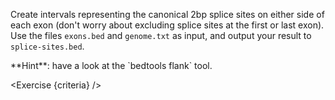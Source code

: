 <script>
// Solution:
//    bedtools flank -l 2 -r 2 -i exons.bed -g genome.txt > splice-sites.bed

import Exercise from "$components/Exercise.svelte";
import Alert from "$components/Alert.svelte";
import Link from "$components/Link.svelte";

let criteria = [
{
	name: "File <code>splice-sites.bed</code> contains a list of splice sites",
	checks: [{
		type: "file",
		path: "splice-sites.bed",
		action: "contents",
		commandExpected: "bedtools flank -l 2 -r 2 -i exons.bed -g genome.txt"
	}]
}
];
</script>

Create intervals representing the canonical 2bp splice sites on either side of each exon (don't worry about excluding splice sites at the first or last exon). Use the files `exons.bed` and `genome.txt` as input, and output your result to `splice-sites.bed`.

<Alert>
	**Hint**: have a look at the <Link href="https://bedtools.readthedocs.io/en/latest/content/tools/flank.html">`bedtools flank`</Link> tool.
</Alert>

<Exercise {criteria} />

